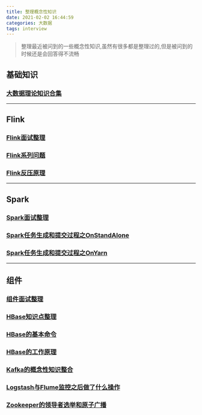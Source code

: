 ```yaml
---
title: 整理概念性知识
date: 2021-02-02 16:44:59
categories: 大数据
tags: interview
---
```


> 整理最近被问到的一些概念性知识,虽然有很多都是整理过的,但是被问到的时候还是会回答得不流畅

<!-- more -->

## 基础知识
### [大数据理论知识合集](https://jxeditor.github.io/2019/11/29/%E5%A4%A7%E6%95%B0%E6%8D%AE%E7%90%86%E8%AE%BA%E7%9F%A5%E8%AF%86%E5%90%88%E9%9B%86/)

---

## Flink
### [Flink面试整理](https://jxeditor.github.io/2020/02/27/Flink%E9%9D%A2%E8%AF%95%E6%95%B4%E7%90%86/)
### [Flink系列问题](https://jxeditor.github.io/2019/09/23/Flink%E7%B3%BB%E5%88%97%E9%97%AE%E9%A2%98/)
### [Flink反压原理](https://jxeditor.github.io/2019/06/14/Ververica&Flink%E8%BF%9B%E9%98%B6%E4%B9%8B%E4%B8%83%E7%BD%91%E7%BB%9C%E6%B5%81%E6%8E%A7%E5%8F%8A%E5%8F%8D%E5%8E%8B(%E7%B2%BE)/)

---

## Spark
### [Spark面试整理](https://jxeditor.github.io/2020/03/06/Spark%E9%9D%A2%E8%AF%95%E6%95%B4%E7%90%86/)
### [Spark任务生成和提交过程之OnStandAlone](https://jxeditor.github.io/2017/11/21/Spark%E4%BB%BB%E5%8A%A1%E7%94%9F%E6%88%90%E5%92%8C%E6%8F%90%E4%BA%A4%E8%BF%87%E7%A8%8B%E4%B9%8BOnStandAlone/)
### [Spark任务生成和提交过程之OnYarn](https://jxeditor.github.io/2017/11/21/Spark%E4%BB%BB%E5%8A%A1%E7%94%9F%E6%88%90%E5%92%8C%E6%8F%90%E4%BA%A4%E8%BF%87%E7%A8%8B%E4%B9%8BOnYarn/)

---

## 组件
### [组件面试整理](https://jxeditor.github.io/2020/03/16/%E7%BB%84%E4%BB%B6%E9%9D%A2%E8%AF%95%E6%95%B4%E7%90%86/)
### [HBase知识点整理](https://jxeditor.github.io/2018/01/31/HBase%E7%9F%A5%E8%AF%86%E7%82%B9%E6%95%B4%E7%90%86/)
### [HBase的基本命令](https://jxeditor.github.io/2017/11/23/HBase%E7%9A%84%E5%9F%BA%E6%9C%AC%E5%91%BD%E4%BB%A4/)
### [HBase的工作原理](https://jxeditor.github.io/2017/11/23/HBase%E7%9A%84%E5%B7%A5%E4%BD%9C%E5%8E%9F%E7%90%86/)
### [Kafka的概念性知识整合](https://jxeditor.github.io/2018/01/25/Kafka%E7%9A%84%E6%A6%82%E5%BF%B5%E6%80%A7%E7%9F%A5%E8%AF%86%E6%95%B4%E5%90%88/)
### [Logstash与Flume监控之后做了什么操作](https://jxeditor.github.io/2017/10/29/Logstash%E4%B8%8EFlume%E7%9B%91%E6%8E%A7%E4%B9%8B%E5%90%8E%E5%81%9A%E4%BA%86%E4%BB%80%E4%B9%88%E6%93%8D%E4%BD%9C/)
### [Zookeeper的领导者选举和原子广播](https://jxeditor.github.io/2017/08/28/Zookeeper%E7%9A%84%E9%A2%86%E5%AF%BC%E8%80%85%E9%80%89%E4%B8%BE%E5%92%8C%E5%8E%9F%E5%AD%90%E5%B9%BF%E6%92%AD/)
